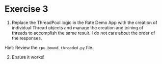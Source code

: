# Exercise 3

1. Replace the ThreadPool logic in the Rate Demo App with the creation of individual Thread objects and manage the creation and joining of threads to accomplish the same result. I do not care about the order of the responses.

Hint: Review the `cpu_bound_threaded.py` file.

2. Ensure it works!